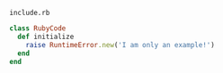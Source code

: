 <!-- >>>>>> BEGIN GENERATED FILE (include): SOURCE readme_files/highlight_ruby_template.md -->
<!-- >>>>>> BEGIN INCLUDED FILE (ruby): SOURCE readme_files/include.rb -->
<code>include.rb</code>
```ruby
class RubyCode
  def initialize
    raise RuntimeError.new('I am only an example!')
  end
end
```
<!-- <<<<<< END INCLUDED FILE (ruby): SOURCE readme_files/include.rb -->
<!-- <<<<<< END GENERATED FILE (include): SOURCE readme_files/highlight_ruby_template.md -->
